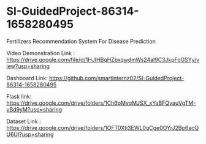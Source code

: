 # SI-GuidedProject-86314-1658280495
Fertilizers Recommendation System For Disease Prediction

Video Demonstration Link : https://drive.google.com/file/d/1HJIHBqHZbxqwdmWs24al9C3JkpFoGSYy/view?usp=sharing

Dashboard Link: https://github.com/smartinternz02/SI-GuidedProject-86314-1658280495

Flask link: https://drive.google.com/drive/folders/1Ch6pMvqMJSX_xYaBFQyauVgTM-vBd9yM?usp=sharing

Dataset Link : https://drive.google.com/drive/folders/1OFT0Xtj3EWL0gCge0OYrJ2Bp6acQU6UI?usp=sharing
